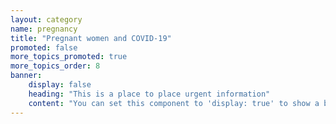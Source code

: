 ```yaml
---
layout: category
name: pregnancy
title: "Pregnant women and COVID-19"
promoted: false
more_topics_promoted: true 
more_topics_order: 8
banner:
    display: false
    heading: "This is a place to place urgent information"
    content: "You can set this component to 'display: true' to show a banner at the top of the page."
---
```

